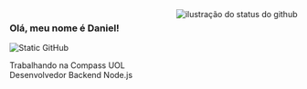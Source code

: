 <img align='right' src="https://github-readme-stats.vercel.app/api?username=danichagas&show_icons=true&title_color=783c00&text_color=af552e&icon_color=783c00&bg_color=f8efd4&cache_seconds=2300" alt="ilustração do status do github">

### Olá, meu nome é Daniel!

<img src="https://img.shields.io/static/v1?label=Overview&message=DanielChagas&color=f8efd4&style=for-the-badge&logo=GitHub" alt="Static GitHub">

<p>Trabalhando na Compass UOL<br/> Desenvolvedor Backend Node.js</p>
